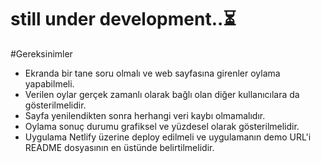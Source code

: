 # still under development..⏳

#Gereksinimler

- Ekranda bir tane soru olmalı ve web sayfasına girenler oylama yapabilmeli.
- Verilen oylar gerçek zamanlı olarak bağlı olan diğer kullanıcılara da gösterilmelidir.
- Sayfa yenilendikten sonra herhangi veri kaybı olmamalıdır.
- Oylama sonuç durumu grafiksel ve yüzdesel olarak gösterilmelidir.
- Uygulama Netlify üzerine deploy edilmeli ve uygulamanın demo URL'i README dosyasının en üstünde belirtilmelidir.
